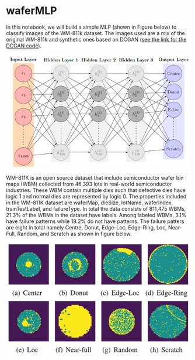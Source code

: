 # waferMLP
In this notebook, we will build a simple MLP (shown in Figure below) to classify images of the WM-811k dataset. The images used are a mix of the original WM-811k and synthetic ones based on DCGAN ([see the link for the DCGAN code](https://github.com/abuebayyeh/waferDCGAN)).

![alt text](https://github.com/abuebayyeh/waferMLP/blob/main/images/mlpwm.PNG)

WM-811K is an open source dataset that include semiconductor wafer bin maps (WBM) collected from 46,393 lots in real-world semiconductor industries. These WBM contain multiple dies such that defective dies have logic 1 and normal dies are represented by logic 0. The properties included in the WM-811K dataset are waferMap, dieSize, lotName, waferIndex, trainTestLabel, and failureType. In total the data consists of 811,475 WBMs, 21.3% of the WBMs in the dataset have labels. Among labeled WBMs, 3.1% have failure patterns while 18.2\% do not have patterns. The failure patters are eight in total namely Centre, Donut, Edge-Loc, Edge-Ring, Loc, Near-Full, Random, and Scratch as shown in figure below. 

![alt text](https://github.com/abuebayyeh/waferMLP/blob/main/images/wm811k.PNG)
